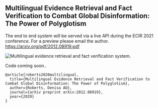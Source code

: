 ## Multilingual Evidence Retrieval and Fact Verification to Combat Global Disinformation: The Power of Polyglotism

The end to end system will be served via a live API during the ECIR 2021 conference. For a preview please email the author. https://arxiv.org/pdf/2012.08919.pdf

![Multilingual evidence retrieval and fact verification system.](/assets/paceepa_eg.png)


Code coming soon..


```
@article{roberts2020multilingual,
  title={Multilingual Evidence Retrieval and Fact Verification to Combat Global Disinformation: The Power of Polyglotism},
  author={Roberts, Denisa AO},
  journal={arXiv preprint arXiv:2012.08919},
  year={2020}
}
```
